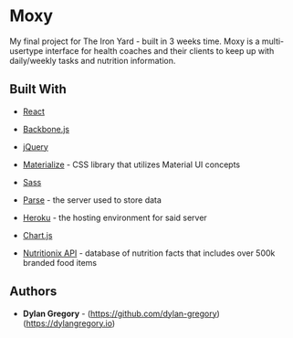 # Moxy

My final project for The Iron Yard - built in 3 weeks time. Moxy is a multi-usertype interface for health coaches and their clients to keep up with daily/weekly tasks and nutrition information.

## Built With

* [React](https://facebook.github.io/react/)
* [Backbone.js](http://backbonejs.org/)
* [jQuery](https://jquery.com/)
* [Materialize](http://materializecss.com/) - CSS library that utilizes Material UI concepts
* [Sass](http://sass-lang.com/)
* [Parse](http://parseplatform.org/) - the server used to store data
* [Heroku](https://www.heroku.com/) - the hosting environment for said server
* [Chart.js](http://www.chartjs.org/)

* [Nutritionix API](https://www.nutritionix.com/business/api) - database of nutrition facts that includes over 500k branded food items

## Authors

* **Dylan Gregory** - (https://github.com/dylan-gregory) (https://dylangregory.io)
